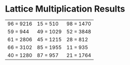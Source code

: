 # Lattice Multiplication Results

|   |   |   |
|---|---|---|
| 96 = 9216 | 15 = 510 | 98 = 1470 |
| 59 = 944 | 49 = 1029 | 52 = 3848 |
| 61 = 2806 | 45 = 1215 | 28 = 812 |
| 66 = 3102 | 85 = 1955 | 11 = 935 |
| 40 = 1280 | 87 = 957 | 21 = 1764 |
